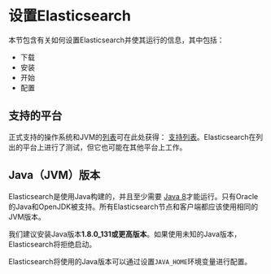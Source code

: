 # 设置Elasticsearch

本节包含有关如何设置Elasticsearch并使其运行的信息，其中包括：

- 下载
- 安装
- 开始
- 配置

## 支持的平台

正式支持的操作系统和JVM的[列表](https://www.elastic.co/support/matrix)可在此处获得： [支持列表](https://www.elastic.co/support/matrix)。Elasticsearch在列出的平台上进行了测试，但它也可能在其他平台上工作。

## Java（JVM）版本

Elasticsearch是使用Java构建的，并且至少需要 [Java 8](http://www.oracle.com/technetwork/java/javase/downloads/index.html)才能运行。只有Oracle的Java和OpenJDK被支持。所有Elasticsearch节点和客户端都应该使用相同的JVM版本。

我们建议安装Java版本**1.8.0_131或更高版本**。如果使用未知的Java版本，Elasticsearch将拒绝启动。

Elasticsearch将使用的Java版本可以通过设置`JAVA_HOME`环境变量进行配置。